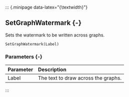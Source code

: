 ::: {.minipage data-latex="{\textwidth}"}
## SetGraphWatermark {-}

Sets the watermark to be written across graphs.

```{sql}
SetGraphWatermark(Label)
```

### Parameters {-}

**Parameter** | **Description**
| :-- | :-- |
Label | The text to draw across the graphs.
:::

